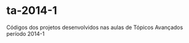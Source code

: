 ta-2014-1
=========

Códigos dos projetos desenvolvidos nas aulas de Tópicos Avançados período 2014-1
